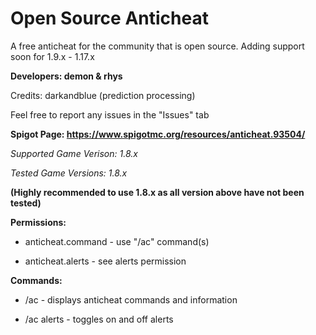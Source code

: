 # Open Source Anticheat
 A free anticheat for the community that is open source.
 Adding support soon for 1.9.x - 1.17.x
 
****Developers: demon & rhys****

Credits: darkandblue (prediction processing)

Feel free to report any issues in the "Issues" tab

**Spigot Page: https://www.spigotmc.org/resources/anticheat.93504/**

*Supported Game Verison: 1.8.x*

*Tested Game Versions: 1.8.x*

**(Highly recommended to use 1.8.x as all version above have not been tested)**


**Permissions:**

* anticheat.command - use "/ac" command(s)

* anticheat.alerts - see alerts permission

**Commands:**

* /ac - displays anticheat commands and information

* /ac alerts - toggles on and off alerts
